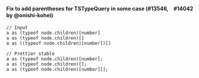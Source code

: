 <!--

1. Choose a folder based on which language your PR is for.

   - For JavaScript, choose `javascript/` etc.
   - For TypeScript specific syntax, choose `typescript/`.
   - If your PR applies to multiple languages, such as TypeScript/Flow, choose one folder and mention which languages it applies to.

2. In your chosen folder, create a file with your PR number: `XXXX.md`. For example: `typescript/6728.md`.

3. Copy the content below and paste it in your new file.

4. Fill in a title, the PR number and your user name.

5. Optionally write a description. Many times it’s enough with just sample code.

6. Change ```jsx to your language. For example, ```yaml.

7. Change the `// Input` and `// Prettier` comments to the comment syntax of your language. For example, `# Input`.

8. Choose some nice input example code. Paste it along with the output before and after your PR.

-->

#### Fix to add parentheses for TSTypeQuery in some case (#13546,　#14042 by @onishi-kohei)

<!-- prettier-ignore -->
```tsx
// Input
a as (typeof node.children)[number]
a as (typeof node.children)[]
a as ((typeof node.children)[number])[]

// Prettier stable
a as (typeof node.children)[number];
a as (typeof node.children)[];
a as (typeof node.children)[number][];
```
